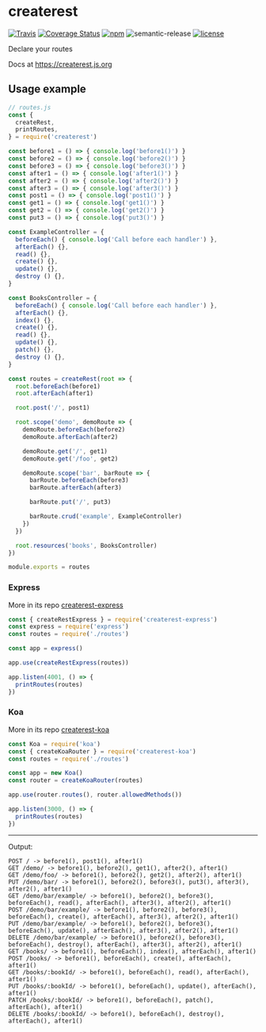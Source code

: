 # createrest

[![Travis](https://img.shields.io/travis/atomixinteractions/createrest.svg)](https://travis-ci.org/atomixinteractions/createrest)
[![Coverage Status](https://coveralls.io/repos/github/atomixinteractions/createrest/badge.svg?branch=master)](https://coveralls.io/github/atomixinteractions/createrest?branch=master)
[![npm](https://img.shields.io/npm/v/createrest.svg)](https://npmjs.com/createrest)
![semantic-release](https://img.shields.io/badge/%20%20%F0%9F%93%A6%F0%9F%9A%80-semantic--release-e10079.svg)
[![license](https://img.shields.io/github/license/atomixinteractions/createrest.svg)](https://github.com/atomixinteractions/createrest)


Declare your routes

Docs at https://createrest.js.org



## Usage example

```js
// routes.js
const {
  createRest,
  printRoutes,
} = require('createrest')

const before1 = () => { console.log('before1()') }
const before2 = () => { console.log('before2()') }
const before3 = () => { console.log('before3()') }
const after1 = () => { console.log('after1()') }
const after2 = () => { console.log('after2()') }
const after3 = () => { console.log('after3()') }
const post1 = () => { console.log('post1()') }
const get1 = () => { console.log('get1()') }
const get2 = () => { console.log('get2()') }
const put3 = () => { console.log('put3()') }

const ExampleController = {
  beforeEach() { console.log('Call before each handler') },
  afterEach() {},
  read() {},
  create() {},
  update() {},
  destroy () {},
}

const BooksController = {
  beforeEach() { console.log('Call before each handler') },
  afterEach() {},
  index() {},
  create() {},
  read() {},
  update() {},
  patch() {},
  destroy () {},
}

const routes = createRest(root => {
  root.beforeEach(before1)
  root.afterEach(after1)

  root.post('/', post1)

  root.scope('demo', demoRoute => {
    demoRoute.beforeEach(before2)
    demoRoute.afterEach(after2)

    demoRoute.get('/', get1)
    demoRoute.get('/foo', get2)

    demoRoute.scope('bar', barRoute => {
      barRoute.beforeEach(before3)
      barRoute.afterEach(after3)

      barRoute.put('/', put3)

      barRoute.crud('example', ExampleController)
    })
  })

  root.resources('books', BooksController)
})

module.exports = routes
```

### Express

More in its repo [createrest-express](https://atmx.in/rest-ex)

```js
const { createRestExpress } = require('createrest-express')
const express = require('express')
const routes = require('./routes')

const app = express()

app.use(createRestExpress(routes))

app.listen(4001, () => {
  printRoutes(routes)
})
```

### Koa

More in its repo [createrest-koa](https://atmx.in/rest-koa)

```js
const Koa = require('koa')
const { createKoaRouter } = require('createrest-koa')
const routes = require('./routes')

const app = new Koa()
const router = createKoaRouter(routes)

app.use(router.routes(), router.allowedMethods())

app.listen(3000, () => {
  printRoutes(routes)
})
```

---

Output:

```
POST / -> before1(), post1(), after1()
GET /demo/ -> before1(), before2(), get1(), after2(), after1()
GET /demo/foo/ -> before1(), before2(), get2(), after2(), after1()
PUT /demo/bar/ -> before1(), before2(), before3(), put3(), after3(), after2(), after1()
GET /demo/bar/example/ -> before1(), before2(), before3(), beforeEach(), read(), afterEach(), after3(), after2(), after1()
POST /demo/bar/example/ -> before1(), before2(), before3(), beforeEach(), create(), afterEach(), after3(), after2(), after1()
PUT /demo/bar/example/ -> before1(), before2(), before3(), beforeEach(), update(), afterEach(), after3(), after2(), after1()
DELETE /demo/bar/example/ -> before1(), before2(), before3(), beforeEach(), destroy(), afterEach(), after3(), after2(), after1()
GET /books/ -> before1(), beforeEach(), index(), afterEach(), after1()
POST /books/ -> before1(), beforeEach(), create(), afterEach(), after1()
GET /books/:bookId/ -> before1(), beforeEach(), read(), afterEach(), after1()
PUT /books/:bookId/ -> before1(), beforeEach(), update(), afterEach(), after1()
PATCH /books/:bookId/ -> before1(), beforeEach(), patch(), afterEach(), after1()
DELETE /books/:bookId/ -> before1(), beforeEach(), destroy(), afterEach(), after1()
```

